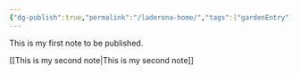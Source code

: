 ```yaml
---
{"dg-publish":true,"permalink":"/laderona-home/","tags":["gardenEntry"]}
---
```


This is my first note to be published.

[[This is my second note\|This is my second note]]